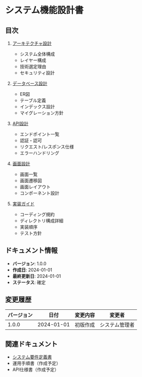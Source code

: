# システム機能設計書

## 目次

1. [アーキテクチャ設計](./01-architecture.md)
   - システム全体構成
   - レイヤー構成
   - 技術選定理由
   - セキュリティ設計

2. [データベース設計](./02-database-design.md)
   - ER図
   - テーブル定義
   - インデックス設計
   - マイグレーション方針

3. [API設計](./03-api-design.md)
   - エンドポイント一覧
   - 認証・認可
   - リクエスト/レスポンス仕様
   - エラーハンドリング

4. [画面設計](./04-screen-design.md)
   - 画面一覧
   - 画面遷移図
   - 画面レイアウト
   - コンポーネント設計

5. [実装ガイド](./05-implementation-guide.md)
   - コーディング規約
   - ディレクトリ構成詳細
   - 実装順序
   - テスト方針

## ドキュメント情報

- **バージョン**: 1.0.0
- **作成日**: 2024-01-01
- **最終更新日**: 2024-01-01
- **ステータス**: 確定

## 変更履歴

| バージョン | 日付 | 変更内容 | 変更者 |
|-----------|------|----------|--------|
| 1.0.0 | 2024-01-01 | 初版作成 | システム管理者 |

## 関連ドキュメント

- [システム要件定義書](../system-requirements/system-requirements.md)
- 運用手順書（作成予定）
- API仕様書（作成予定）